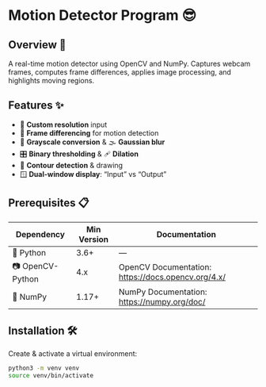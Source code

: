 # Motion Detector Program 😎

## Overview 🎯  
A real-time motion detector using OpenCV and NumPy. Captures webcam frames, computes frame differences, applies image processing, and highlights moving regions.

## Features ✨  
- 🎥 **Custom resolution** input  
- 🔄 **Frame differencing** for motion detection  
- 🖤 **Grayscale conversion** & 🌫️ **Gaussian blur**  
- 🎛️ **Binary thresholding** & 🩹 **Dilation**  
- 🔴 **Contour detection** & drawing  
- 🪟 **Dual-window display**: “Input” vs “Output”

## Prerequisites 📋  

| Dependency          | Min Version | Documentation                                    |
|---------------------|-------------|--------------------------------------------------|
| 🐍 Python           | 3.6+        | —                                                |
| 📷 OpenCV-Python    | 4.x         | OpenCV Documentation: https://docs.opencv.org/4.x/ |
| 🧮 NumPy            | 1.17+       | NumPy Documentation: https://numpy.org/doc/       |

## Installation 🛠️  
Create & activate a virtual environment:  
   ```bash
   python3 -m venv venv
   source venv/bin/activate
